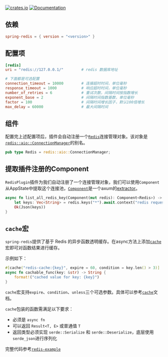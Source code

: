 [![crates.io](https://img.shields.io/crates/v/spring-redis.svg)](https://crates.io/crates/spring-redis)
[![Documentation](https://docs.rs/spring-redis/badge.svg)](https://docs.rs/spring-redis)

## 依赖

```toml
spring-redis = { version = "<version>" }
```

## 配置项

```toml
[redis]
uri = "redis://127.0.0.1/"        # redis 数据库地址

# 下面都是可选配置
connection_timeout = 10000        # 连接超时时间，单位毫秒
response_timeout = 1000           # 响应超时时间，单位毫秒
number_of_retries = 6             # 重试次数，间隔时间按指数增长
exponent_base = 2                 # 间隔时间指数基数，单位毫秒
factor = 100                      # 间隔时间增长因子，默认100倍增长
max_delay = 60000                 # 最大间隔时间
```

## 组件

配置完上述配置项后，插件会自动注册一个[`Redis`](https://docs.rs/spring-redis/latest/spring_redis/type.Redis.html)连接管理对象。该对象是[`redis::aio::ConnectionManager`](https://docs.rs/redis/latest/redis/aio/struct.ConnectionManager.html)的别名。

```rust
pub type Redis = redis::aio::ConnectionManager;
```

## 提取插件注册的Component

`RedisPlugin`插件为我们自动注册了一个连接管理对象，我们可以使用`Component`从AppState中提取这个连接池，[`Component`](https://docs.rs/spring-web/latest/spring_web/extractor/struct.Component.html)是一个axum的[extractor](https://docs.rs/axum/latest/axum/extract/index.html)。

```rust
async fn list_all_redis_key(Component(mut redis): Component<Redis>) -> Result<impl IntoResponse> {
    let keys: Vec<String> = redis.keys("*").await.context("redis request failed")?;
    Ok(Json(keys))
}
```

## `cache`宏

`spring-redis`提供了基于 Redis 的异步函数透明缓存。在async方法上添加[`cache`](https://docs.rs/spring-redis/latest/spring_redis/attr.cache.html)宏即可对函数结果进行缓存。

示例如下：

```rust
#[cache("redis-cache:{key}", expire = 60, condition = key.len() > 3)]
async fn cachable_func(key: &str) -> String {
    format!("cached value for key: {key}")
}
```

`cache`宏支持`expire`、`condition`、`unless`三个可选参数。具体可以参考[`cache`](https://docs.rs/spring-redis/latest/spring_redis/attr.cache.html)文档。

`cache`包装的函数需满足以下要求：
- 必须是 `async fn`
- 可以返回 `Result<T, E>` 或普通值 `T`
- 返回类型必须实现 `serde::Serialize` 和 `serde::Deserialize`，底层使用`serde_json`进行序列化

完整代码参考[`redis-example`](https://github.com/spring-rs/spring-rs/tree/master/examples/redis-example)